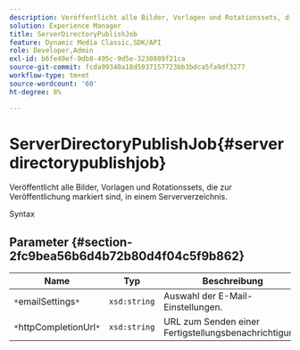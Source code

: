 ```yaml
---
description: Veröffentlicht alle Bilder, Vorlagen und Rotationssets, die zur Veröffentlichung markiert sind, in einem Serververzeichnis.
solution: Experience Manager
title: ServerDirectoryPublishJob
feature: Dynamic Media Classic,SDK/API
role: Developer,Admin
exl-id: b6fe49ef-9db8-495c-9d5e-3230889f21ca
source-git-commit: fcda99340a18d5037157723bb3bdca5fa9df3277
workflow-type: tm+mt
source-wordcount: '60'
ht-degree: 8%

---
```


# ServerDirectoryPublishJob{#serverdirectorypublishjob}

Veröffentlicht alle Bilder, Vorlagen und Rotationssets, die zur Veröffentlichung markiert sind, in einem Serververzeichnis.

Syntax

## Parameter {#section-2fc9bea56b6d4b72b80d4f04c5f9b862}

| Name | Typ | Beschreibung |
|---|---|---|
| `*`emailSettings`*` | `xsd:string` | Auswahl der E-Mail-Einstellungen. |
| `*`httpCompletionUrl`*` | `xsd:string` | URL zum Senden einer Fertigstellungsbenachrichtigung. |
